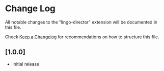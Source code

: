 # Change Log

All notable changes to the "lingo-director" extension will be documented in this file.

Check [Keep a Changelog](http://keepachangelog.com/) for recommendations on how to structure this file.

## [1.0.0]

- Initial release
